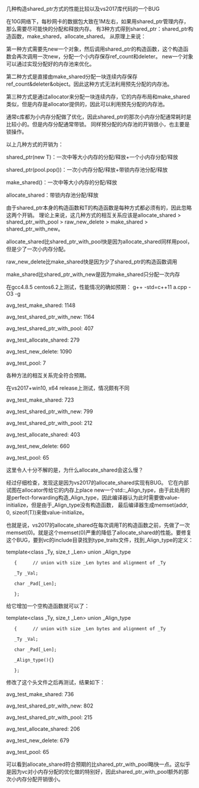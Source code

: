 几种构造shared_ptr方式的性能比较以及vs2017库代码的一个BUG

在10G网络下，每秒网卡的数据包大致在1M左右，如果用shared_ptr管理内存，那么需要尽可能快的分配和释放内存。
有3种方式得到shared_ptr：shared_ptr构造函数，make_shared，allocate_shared。
从原理上来说：

第一种方式需要先new一个对象，然后调用shared_ptr的构造函数，这个构造函数会再次调用一次new，分配一个小内存保存ref_count和deleter。
new一个对象可以通过实现分配好的内存池来优化。

第二种方式是直接由make_shared分配一块连续内存保存ref_count&deleter&object。因此这种方式无法利用预先分配的内存池。

第三种方式是通过allocator来分配一块连续内存，它的内存布局和make_shared类似，但是内存是allocator提供的，因此可以利用预先分配的内存池。

通常c库都为小内存分配做了优化，因此shared_ptr的那次小内存分配通常耗时是比较小的。但是内存分配通常带锁。
同样预分配的内存池的开销很小，也主要是锁操作。

以上几种方式的开销为：

shared_ptr(new T)：一次中等大小内存的分配/释放+一个小内存分配/释放

shared_ptr(pool.pop())：一次小内存分配/释放+带锁内存池分配/释放

make_shared()：一次中等大小内存的分配/释放

allocate_shared：带锁内存池分配/释放


由于shared_ptr本身的构造函数和T的构造函数是每种方式都必须有的，因此忽略这两个开销。
理论上来说，这几种方式的相互关系应该是allocate_shared > shared_ptr_with_pool > raw_new_delete > make_shared > shared_ptr_with_new。

allocate_shared比shared_ptr_with_pool快是因为allocate_shared同样用pool，但是少了一次小内存分配。

raw_new_delete比make_shared快是因为少了shared_ptr的构造函数调用

make_shared比shared_ptr_with_new是因为make_shared只分配一次内存




在gcc4.8.5 centos6.2上测试，性能情况的确如预期：
g++ -std=c++11 a.cpp -O3 -g

avg_test_make_shared: 1148

avg_test_shared_ptr_with_new: 1164

avg_test_shared_ptr_with_pool: 407

avg_test_allocate_shared: 279

avg_test_new_delete: 1090

avg_test_pool: 7

各种方法的相互关系完全符合预期。


在vs2017+win10, x64 release上测试，情况颇有不同

avg_test_make_shared: 723

avg_test_shared_ptr_with_new: 799

avg_test_shared_ptr_with_pool: 212

avg_test_allocate_shared: 403

avg_test_new_delete: 660

avg_test_pool: 65

这里令人十分不解的是，为什么allocate_shared会这么慢？

经过仔细检查，发现这是因为vs2017的allocate_shared实现有BUG。
它在内部试图在allocator传给它的内存上place new一个std::_Align_type，由于此处用的是perfect-forwarding构造_Align_type，因此编译器认为此时需要做value-initialize，但是由于_Align_type没有构造函数， 最后编译器生成memset(addr, 0, sizeof(T))来做value-initialize。

也就是说，vs2017的allocate_shared在每次调用T的构造函数之前，先做了一次memset(0)。就是这个memset(0)严重的降低了allocate_shared的性能。要修复这个BUG，要到vc的include目录找到type_traits文件，找到_Align_type的定义：


template<class _Ty, size_t _Len> union _Align_type
       
       {      // union with size _Len bytes and alignment of _Ty
       
       _Ty _Val;
       
       char _Pad[_Len];
       
       };


给它增加一个空构造函数就可以了：

template<class _Ty, size_t _Len> union _Align_type
       
       {      // union with size _Len bytes and alignment of _Ty
       
       _Ty _Val;
       
       char _Pad[_Len];
       
       _Align_type(){}
       
       };

修改了这个头文件之后再测试，结果如下：

avg_test_make_shared: 736

avg_test_shared_ptr_with_new: 802

avg_test_shared_ptr_with_pool: 215

avg_test_allocate_shared: 206

avg_test_new_delete: 679

avg_test_pool: 65


可以看到allocate_shared符合预期的比shared_ptr_with_pool略快一点。这似乎是因为vc对小内存分配的优化做的特别好，因此shared_ptr_with_pool额外的那次小内存分配开销很小。
